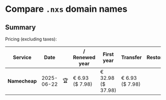 # Compare `.nxs` domain names

## Summary

Pricing (excluding taxes):

| Service | Date |  | / Renewed year | First year | Transfer | Restoration |
|--|--|--|--|--|--|--|
| **Namecheap** | 2025-06-22 | 🏆 | € 6.93<br>($ 7.98) | € 32.98<br>($ 37.98) | € 6.93<br>($ 7.98) |  |

